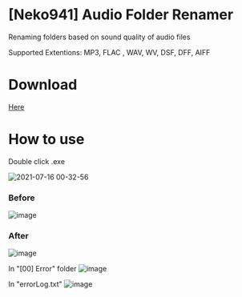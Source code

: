 # [Neko941] Audio Folder Renamer
Renaming folders based on sound quality of audio files


Supported Extentions: MP3, FLAC , WAV, WV, DSF, DFF, AIFF


# Download
[Here](https://github.com/neko941/-Neko941-Audio-Folder-Renamer/releases/tag/v3.0)


# How to use
Double click .exe

![2021-07-16 00-32-56](https://user-images.githubusercontent.com/42170045/125833816-89dda99f-7dce-4a58-a2ed-6dddb5f201fc.gif)



### Before
![image](https://user-images.githubusercontent.com/42170045/126647098-eb9eb8eb-f1fc-4231-9910-59e03ffe0a3c.png)


### After
![image](https://user-images.githubusercontent.com/42170045/126646946-114fe774-e362-4317-84b2-f1b167610262.png)

In "[00] Error" folder
![image](https://user-images.githubusercontent.com/42170045/126647206-e42bceea-48c1-4eec-a8e3-04d876cce315.png)

In "errorLog.txt"
![image](https://user-images.githubusercontent.com/42170045/126647333-b836cf42-858d-46a8-9eee-6bb2b461d2f4.png)
